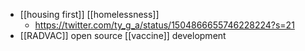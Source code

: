 - [[housing first]] [[homelessness]]
    - https://twitter.com/ty_g_a/status/1504866655746228224?s=21
- [[RADVAC]] open source [[vaccine]] development
